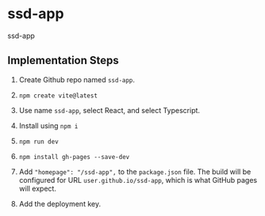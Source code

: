 # ssd-app
ssd-app

## Implementation Steps

1. Create Github repo named `ssd-app`.

2. `npm create vite@latest`

3. Use name `ssd-app`, select React,  and select Typescript.

4. Install using `npm i`

5. `npm run dev`

6. `npm install gh-pages --save-dev`

4. Add `"homepage": "/ssd-app",` to the `package.json` file. The build will be configured for URL `user.github.io/ssd-app`, which is what GitHub pages will expect.

5. Add the deployment key. 